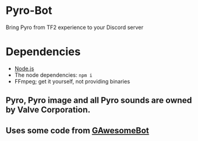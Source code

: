# Pyro-Bot
Bring Pyro from TF2 experience to your Discord server
# Dependencies
- [Node.js](https://nodejs.org)
- The node dependencies: `npm i`
- FFmpeg; get it yourself, not providing binaries
## Pyro, Pyro image and all Pyro sounds are owned by Valve Corporation.
## Uses some code from [GAwesomeBot](https://github.com/gilbertgobbels/gawesomebot)